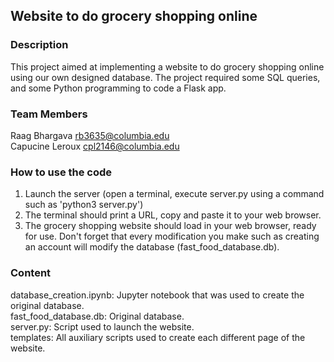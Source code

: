 ## Website to do grocery shopping online

### Description

This project aimed at implementing a website to do grocery shopping online using our own designed database. The project required some SQL queries, and some Python programming to code a Flask app. 

### Team Members

Raag Bhargava rb3635@columbia.edu  
Capucine Leroux cpl2146@columbia.edu

### How to use the code

1. Launch the server (open a terminal, execute server.py using a command such as 'python3 server.py')  
2. The terminal should print a URL, copy and paste it to your web browser.  
3. The grocery shopping website should load in your web browser, ready for use. Don't forget that every modification you make such as creating an account will modify the database (fast_food_database.db).  

### Content

database_creation.ipynb: Jupyter notebook that was used to create the original database.  
fast_food_database.db: Original database.  
server.py: Script used to launch the website.  
templates: All auxiliary scripts used to create each different page of the website.  

